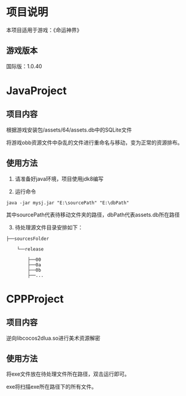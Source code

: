 # 项目说明

本项目适用于游戏：《命运神界》

## 游戏版本
国际版：1.0.40

# JavaProject

## 项目内容

根据游戏安装包/assets/64/assets.db中的SQLite文件

将游戏obb资源文件中杂乱的文件进行重命名与移动，变为正常的资源排布。

## 使用方法
1. 请准备好java环境，项目使用jdk8编写

2. 运行命令

`java -jar mysj.jar "E:\sourcePath" "E:\dbPath"`

其中sourcePath代表待移动文件夹的路径，dbPath代表assets.db所在路径

3. 待处理源文件目录安排如下：

```
├──sourcesFolder

    └──release

        ├──00
        ├──0a
        ├──0b
        ├──...
```

# CPPProject

## 项目内容

逆向libcocos2dlua.so进行美术资源解密

## 使用方法

将exe文件放在待处理文件所在路径，双击运行即可。

exe将扫描exe所在路径下的所有文件。

